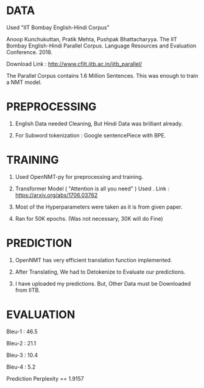 # DATA

Used "IIT Bombay English-Hindi Corpus"

Anoop Kunchukuttan, Pratik Mehta, Pushpak Bhattacharyya. The IIT Bombay English-Hindi Parallel Corpus. Language Resources and Evaluation Conference. 2018. 

Download Link : http://www.cfilt.iitb.ac.in/iitb_parallel/


The Parallel Corpus contains 1.6 Million Sentences. This was enough to train a NMT model.


# PREPROCESSING

1.  English Data needed Cleaning, But Hindi Data was brilliant already.

2.  For Subword tokenization :  Google sentencePiece with BPE.



# TRAINING

1.  Used OpenNMT-py for preprocessing and training.

2.  Transformer Model ( "Attention is all you need" ) Used .  Link : https://arxiv.org/abs/1706.03762

3.  Most of the Hyperparameters were taken as it is from given paper.

4.  Ran for 50K epochs.  (Was not necessary, 30K will do Fine)


# PREDICTION

1.  OpenNMT has very efficient translation function implemented.

2.  After Translating, We had to Detokenize to Evaluate our predictions.

3.  I have uploaded my predictions. But, Other Data must be Downloaded from IITB.


# EVALUATION


Bleu-1  : 46.5

Bleu-2  : 21.1

Bleu-3  : 10.4

Bleu-4  : 5.2


Prediction Perplexity  ==  1.9157
